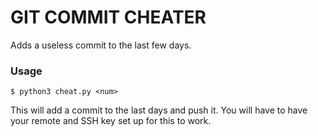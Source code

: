 # GIT COMMIT CHEATER
Adds a useless commit to the last few days.

### Usage
```
$ python3 cheat.py <num>
```
This will add a commit to the last <num> days and push it.
You will have to have your remote and SSH key set up for this
to work.

